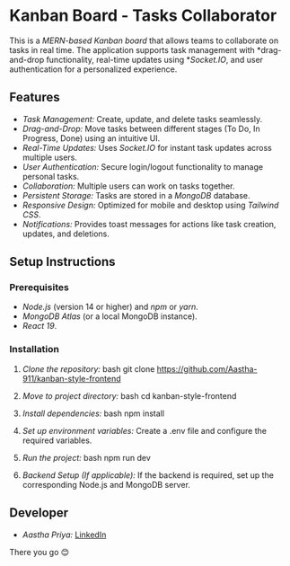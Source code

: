 # Kanban Board - Tasks Collaborator

This is a *MERN-based Kanban board* that allows teams to collaborate on tasks in real time. The application supports task management with *drag-and-drop functionality, real-time updates using **Socket.IO*, and user authentication for a personalized experience.

## Features

- *Task Management:* Create, update, and delete tasks seamlessly.
- *Drag-and-Drop:* Move tasks between different stages (To Do, In Progress, Done) using an intuitive UI.
- *Real-Time Updates:* Uses *Socket.IO* for instant task updates across multiple users.
- *User Authentication:* Secure login/logout functionality to manage personal tasks.
- *Collaboration:* Multiple users can work on tasks together.
- *Persistent Storage:* Tasks are stored in a *MongoDB* database.
- *Responsive Design:* Optimized for mobile and desktop using *Tailwind CSS*.
- *Notifications:* Provides toast messages for actions like task creation, updates, and deletions.

## Setup Instructions

### Prerequisites

- *Node.js* (version 14 or higher) and *npm* or *yarn*.
- *MongoDB Atlas* (or a local MongoDB instance).
- *React 19*.

### Installation

1. *Clone the repository:*
   bash
   git clone https://github.com/Aastha-911/kanban-style-frontend
   

2. *Move to project directory:*
   bash
   cd kanban-style-frontend
   

3. *Install dependencies:*
   bash
   npm install
   

4. *Set up environment variables:*
   Create a .env file and configure the required variables.

5. *Run the project:*
   bash
   npm run dev
   

6. *Backend Setup (If applicable):*
   If the backend is required, set up the corresponding Node.js and MongoDB server.

## Developer

- *Aastha Priya:* [LinkedIn](https://www.linkedin.com/in/aastha-priya-073030203/)

There you go 😊
